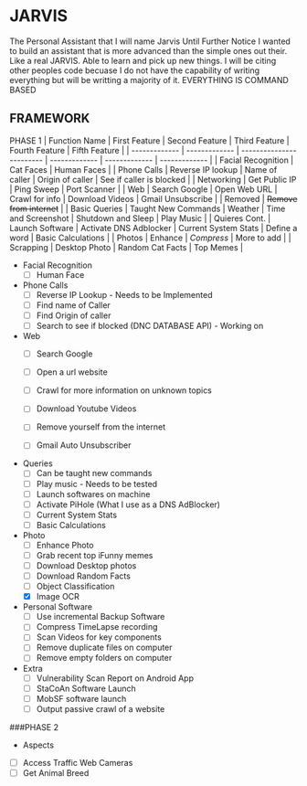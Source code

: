 # JARVIS
 The Personal Assistant that I will name Jarvis Until Further Notice
 I wanted to build an assistant that is more advanced than the simple ones out their. Like a real JARVIS. Able to learn and pick up new things. I will be citing other peoples code becuase I do not have the capability of writing everything but will be writting a majority of it.
EVERYTHING IS COMMAND BASED

## FRAMEWORK
PHASE 1
| Function Name  | First Feature | Second Feature | Third Feature | Fourth Feature | Fifth Feature |
| ------------- | ------------- | ------------------------ | ------------- | ------------- | ------------- |
| Facial Recognition | Cat Faces  | Human Faces |
| Phone Calls  | Reverse IP lookup  | Name of caller | Origin of caller |  See if caller is blocked |
| Networking   | Get Public IP | Ping Sweep | Port Scanner |
| Web          | Search Google | Open Web URL | Crawl for info | Download Videos | Gmail Unsubscribe |
| Removed      | ~~Remove from internet~~ |
| Basic Queries | Taught New Commands | Weather | Time and Screenshot | Shutdown and Sleep | Play Music |
| Quieres Cont. | Launch Software | Activate DNS Adblocker | Current System Stats | Define a word | Basic Calculations |
| Photos  | Enhance | *Compress* | More to add |
| Scrapping | Desktop Photo | Random Cat Facts | Top Memes |

- Facial Recognition
  - [ ] Human Face

- Phone Calls
  - [ ] Reverse IP Lookup - Needs to be Implemented
  - [ ] Find name of Caller
  - [ ] Find Origin of caller
  - [ ] Search to see if blocked (DNC DATABASE API) - Working on
  
- Web
  - [ ] Search Google
  - [ ] Open a url website
  - [ ] Crawl for more information on unknown topics
  - [ ] Download Youtube Videos
  - [ ] Remove yourself from the internet
  - [ ] Gmail Auto Unsubscriber
  
  
- Queries
  - [ ] Can be taught new commands
  - [ ] Play music - Needs to be tested
  - [ ] Launch softwares on machine
  - [ ] Activate PiHole (What I use as a DNS AdBlocker)
  - [ ] Current System Stats
  - [ ] Basic Calculations
  
- Photo
  - [ ] Enhance Photo
  - [ ] Grab recent top iFunny memes
  - [ ] Download Desktop photos
  - [ ] Download Random Facts
  - [ ] Object Classification
  - [x] Image OCR

- Personal Software
  - [ ] Use incremental Backup Software
  - [ ] Compress TimeLapse recording
  - [ ] Scan Videos for key components
  - [ ] Remove duplicate files on computer
  - [ ] Remove empty folders on computer
  
- Extra
  - [ ] Vulnerability Scan Report on Android App
  - [ ] StaCoAn Software Launch
  - [ ] MobSF software launch
  - [ ] Output passive crawl of a website

###PHASE 2
 - Aspects
  - [ ] Access Traffic Web Cameras
  - [ ] Get Animal Breed
